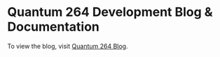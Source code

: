 # Quantum 264 Development Blog & Documentation

To view the blog, visit [Quantum 264 Blog](https://quantum-264.github.io/docs/).

